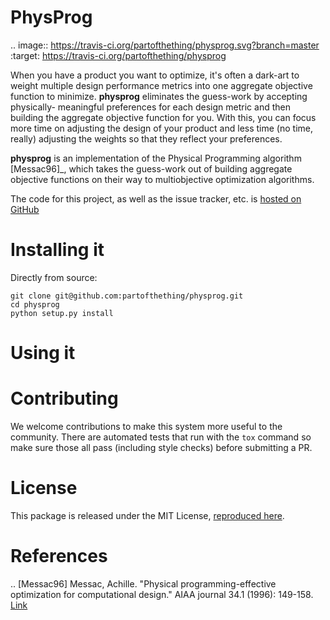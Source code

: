 # PhysProg


.. image:: https://travis-ci.org/partofthething/physprog.svg?branch=master
    :target: https://travis-ci.org/partofthething/physprog
    
When you have a product you want to optimize, it's often a dark-art to weight
multiple design performance metrics into one aggregate objective function to 
minimize. **physprog** eliminates the guess-work by accepting physically-
meaningful preferences for each design metric and then building the 
aggregate objective function for you. With this, you can focus more time on 
adjusting the design of your product and less time (no time, really)
adjusting the weights so that they reflect your preferences. 

**physprog** is an implementation of the Physical Programming algorithm [Messac96]_,
which takes the guess-work out of building aggregate objective functions on
their way to multiobjective optimization algorithms. 

The code for this project, as well as the issue tracker, etc. is
[hosted on GitHub](https://github.com/partofthething/physprog)

# Installing it

Directly from source:

    git clone git@github.com:partofthething/physprog.git
    cd physprog
    python setup.py install
    

# Using it



# Contributing

We welcome contributions to make this system more useful to the community.
There are automated tests that run with the `tox` command so make sure
those all pass (including style checks) before submitting a PR. 

   
# License

This package is released under the MIT License, [reproduced
here](https://github.com/partofthething/physprog/blob/master/LICENSE).

# References

.. [Messac96] Messac, Achille. "Physical programming-effective optimization for computational design." AIAA journal 34.1 (1996): 149-158. [Link](https://messac.expressions.syr.edu/wp-content/uploads/2012/05/Messac_1996_AIAA_PP.pdf)